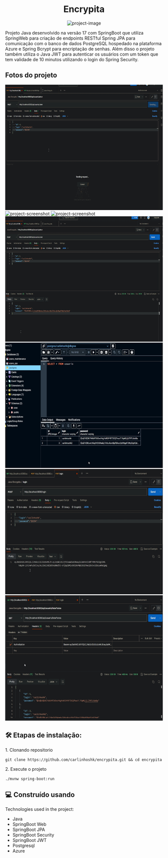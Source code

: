 <h1 align="center" id="title">Encrypita</h1>

<p align="center"><img src="https://socialify.git.ci/carlinhoshk/encrypita/image?description=1&amp;font=KoHo&amp;language=1&amp;name=1&amp;owner=1&amp;pattern=Circuit%20Board&amp;theme=Dark" alt="project-image"></p>

<p id="description">Projeto Java desenvolvido na versão 17 com SpringBoot que utiliza SpringWeb para criação de endpoints RESTful Spring JPA para comunicação com o banco de dados PostgreSQL hospedado na plataforma Azure e Spring Bcrypt para encriptação de senhas. Além disso o projeto também utiliza o Java JWT para autenticar os usuários com um token que tem validade de 10 minutos utilizando o login do Spring Security.</p>

<h2>Fotos do projeto</h2>

<img src="https://github.com/carlinhoshk/encrypita/blob/master/fotos/2023-05-09%2021_03_15-http___localhost_8080_api_usuario_salvar%20-%20My%20Workspace.jpg?raw=true" alt="project-screenshot" width="600" height="400/">

<img src="https://github.com/carlinhoshk/encrypita/blob/master/fotos/2023-05-09%2021_03_33-encrypita-demo%20%E2%80%93%20UsuarioController.java.jpg?raw=true" alt="project-screenshot" width="600" height="400/">

<img src="https://github.com/carlinhoshk/encrypita/blob/master/fotos/2023-05-09%2021_03_54-encrypita-demo%20%E2%80%93%20UsuarioController.java.jpg?raw=true" alt="project-screenshot" width="600" height="400/">

<img src="https://github.com/carlinhoshk/encrypita/blob/master/fotos/2023-05-09%2021_04_13-http___localhost_8080_api_usuario_salvar%20-%20My%20Workspace.jpg?raw=true" alt="project-screenshot" width="600" height="400/">

<img src="https://github.com/carlinhoshk/encrypita/blob/master/fotos/2023-05-09%2021_40_55-pgAdmin%204.jpg?raw=true" alt="project-screenshot" width="600" height="400/">

<img src="https://github.com/carlinhoshk/encrypita/blob/master/fotos/2023-05-10%2002_57_53-login%20-%20gerandotoken.jpg?raw=true" alt="project-screenshot" width="600" height="400/">

<img src="https://github.com/carlinhoshk/encrypita/blob/master/fotos/2023-05-10%2002_59_21-http___localhost_8080_api_comtoken_autenticado.jpg?raw=true" alt="project-screenshot" width="600" height="400/">

<h2>🛠️ Etapas de instalação:</h2>

<p>1. Clonando repositorio</p>

```
git clone https://github.com/carlinhoshk/encrypita.git && cd encrypita
```

<p>2. Execute o projeto</p>

```
./mvnw spring-boot:run
```

  
  
<h2>💻 Construído usando</h2>

Technologies used in the project:

*   Java
*   SpringBoot Web
*   SpringBoot JPA
*   SpringBoot Security
*   SpringBoot JWT
*   Postgresql
*   Azure